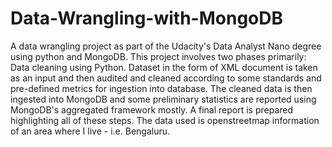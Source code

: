 # Data-Wrangling-with-MongoDB
A data wrangling project as part of the Udacity's Data Analyst Nano degree using python and MongoDB.
This project involves two phases primarily:
  Data cleaning using Python. Dataset in the form of XML document is taken as an input and then audited and cleaned according to some standards and pre-defined metrics for ingestion into database.
  The cleaned data is then ingested into MongoDB and some preliminary statistics are reported using MongoDB's aggregated framework mostly. 
  A final report is prepared highlighting all of these steps. 
  The data used is openstreetmap information of an area where I live - i.e. Bengaluru. 

